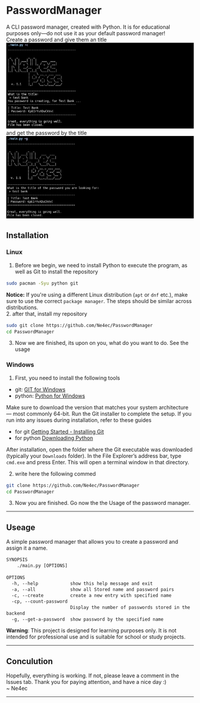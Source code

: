 # PasswordManager
A CLI password manager, created with Python. It is for educational purposes only—do not use it as your default password manager! <br>
Create a password and give them an title <br>
![creation_of_a_password_poc](https://github.com/Ne4ec/Ne4ecPass/blob/main/.pictures/cration_of_a_password_poc.png) <br>
and get the password by the title <br>
![get_a_password](https://github.com/Ne4ec/Ne4ecPass/blob/main/.pictures/get_a_password_poc.png) <br>

## Installation
### Linux
1. Before we begin, we need to install Python to execute the program, as well as Git to install the repository
```bash
sudo pacman -Syu python git 
```
**Notice:** If you're using a different Linux distribution (`apt` or `dnf` etc.), make sure to use the correct `package manager`. The steps should be similar across distributions. <br>
2. after that, install my repository
```bash
sudo git clone https://github.com/Ne4ec/PasswordManager
cd PasswordManager
```
3. Now we are finished, its upon on you, what do you want to do. See the usage
### Windows
1. First, you need to install the following tools
- git: [GIT for Windows](https://git-scm.com/downloads/win)
- python: [Python for Windows](https://www.python.org/downloads/windows/)

Make sure to download the version that matches your system architecture — most commonly 64-bit. Run the Git installer to complete the setup. If you run into any issues during installation, refer to these guides
- for git [Getting Started - Installing Git](https://git-scm.com/book/en/v2/Getting-Started-Installing-Git)
- for python [Downloading Python](https://wiki.python.org/moin/BeginnersGuide/Download)

After installation, open the folder where the Git executable was downloaded (typically your `Downloads` folder). In the File Explorer’s address bar, type `cmd.exe` and press Enter. This will open a terminal window in that directory.

2. write here the following commed
```bash
git clone https://github.com/Ne4ec/PasswordManager
cd PasswordManager
```
3. Now you are finished. Go now the the Usage of the password manager.
____
## Useage
A simple password manager that allows you to create a password and assign it a name.
```
SYNOPSIS 
    ./main.py [OPTIONS]

OPTIONS
  -h, --help            show this help message and exit
  -a, --all             show all Stored name and password pairs
  -c, --create          create a new entry with specified name
  -cp, --count-password
                        Display the number of passwords stored in the backend
  -g, --get-a-password  show password by the specified name
```
**Warning**: This project is designed for learning purposes only. It is not intended for professional use and is suitable for school or study projects. <br>
____
## Conculution
Hopefully, everything is working. If not, please leave a comment in the Issues tab. Thank you for paying attention, and have a nice day :)<br>
~ Ne4ec
____
